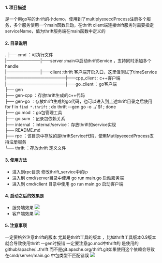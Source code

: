 #### 1. 项目描述
是一个用go写的thrift的小demo，使用到了multiplyexecdProcess注册多个服务，多个服务使用一个main函数启动，在thrift client端连接thift服务时需要指定serviceName，值为thrift服务端在main函数中定义的
#### 2. 目录说明
.
├── cmd  ：可执行文件 <br/>
|————————|——server :main中启动thriftService ，支持同时添加多个handle <br/>
|————————|——client :thrift 客户端开启入口，这里值测试了timeService <br/>
|——————————————|——cpp_client : c++客户端 <br/>
|——————————————|——go_client  ：go客户端 <br/>
├── gen <br/>
├── gen-cpp ：存放thrift生成的c++代码 <br/>
├── gen-go ：存放thrift生成的go代码，也可以进入到上述thrift目录之后使用for f in `find *.thrift` ; do thrift --gen go -o ../ $f ; done  <br/>
├── go.mod ：go包管理工具 <br/>
├── go.sum ：记录包依赖关系 <br/>
├── internal ：internal/service：存放thrift的service实现 <br/>
├── README.md <br/>
├── rpc ：该目录中存放的是thriftService代码，使用MutilpyexecdProcess支持注册服务 <br/>
└── thrift ：存放thrift 定义文件 <br/>

#### 3. 使用方法
* 进入到rpc目录 修改thrift_service中的ip
* 进入到 cmd/server目录中使用 go run main.go 启动服务端
* 进入到 cmd/client 目录中使用 go run main.go 启动客户端
#### 4. 启动之后的效果是
* 服务端效果
![](https://gitee.com/BiAn-MoShangHuaKai/img/raw/master/data/20210117001055.png)
* 客户端效果
![](https://gitee.com/BiAn-MoShangHuaKai/img/raw/master/data/20210117001150.png)
#### 5. 注意事项
一定要格外注意thrift的版本 尤其是thrift工具的版本 ，比如thrift工具版本0.9版本就会导致使用thrift --gen时报错
一定要注意go.mod中thrift的 是使用的github/apache/...thrift 而不是git.apache.org/thrift.git如果使用这个依赖会导致在cmd/server/main.go 中包类型不匹配错误
![](https://gitee.com/BiAn-MoShangHuaKai/img/raw/master/data/20210117002105.png)
